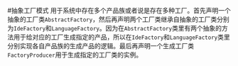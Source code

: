 #抽象工厂模式
用于系统中存在多个产品族或者说是存在多种工厂。首先声明一个抽象的工厂类`AbstractFactory`，然后再声明两个工厂类继承自抽象的工厂类分别为`IdeFactory`和`LanguageFactory`。因为在`AbstractFactory`类里有两个抽象的方法用于给对应的工厂生成指定的产品，所以在`IdeFactory`和`LanguageFactory`类里分别实现各自产品族的生成产品的逻辑。最后再声明一个生成工厂类`FactoryProducer`用于生成指定的工厂类的实例。